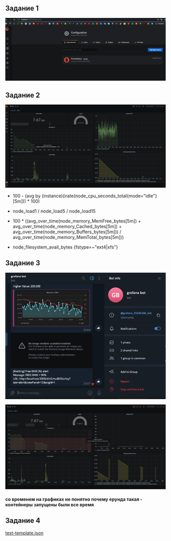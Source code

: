 ## Задание 1 

![!\[Alt text\](<img/!\[Alt text\](<img/1.png>)>)](<img/1.png>)

## Задание 2

![!\[Alt text\](<img/!\[Alt text\](<img/2.png>)>)](<img/2.png>)

- 100 - (avg by (instance)(irate(node_cpu_seconds_total{mode="idle"}[5m])) * 100)

- node_load1 / node_load5 / node_load15

- 100 * ((avg_over_time(node_memory_MemFree_bytes[5m]) + avg_over_time(node_memory_Cached_bytes[5m]) + avg_over_time(node_memory_Buffers_bytes[5m])) / avg_over_time(node_memory_MemTotal_bytes[5m]))

- node_filesystem_avail_bytes {fstype=~"ext4|xfs"} 

## Задание 3

![!\[Alt text\](<img/!\[Alt text\](<img/3.png>)>)](<img/3.png>)

![!\[Alt text\](<img/!\[Alt text\](<img/3.1.png>)>)](<img/3.1.png>)

#### со временем на графиках не понятно почему ерунда такая - контейнеры запущены были все время

## Задание 4

[test-template.json](test-template.json) 
